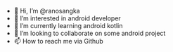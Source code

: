 - 👋 Hi, I’m @ranosangka
- 👀 I’m interested in android developer
- 🌱 I’m currently learning android kotlin
- 💞️ I’m looking to collaborate on some android project
- 📫 How to reach me via Github

<!---
ranosangka/ranosangka is a ✨ special ✨ repository because its `README.md` (this file) appears on your GitHub profile.
You can click the Preview link to take a look at your changes.
--->
